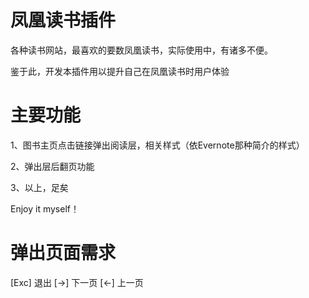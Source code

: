 凤凰读书插件
==============

各种读书网站，最喜欢的要数凤凰读书，实际使用中，有诸多不便。

鉴于此，开发本插件用以提升自己在凤凰读书时用户体验


主要功能
====
1、图书主页点击链接弹出阅读层，相关样式（依Evernote那种简介的样式）

2、弹出层后翻页功能

3、以上，足矣

Enjoy it myself！

弹出页面需求
====
[Exc] 退出
[→] 下一页
[←] 上一页
